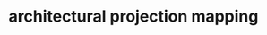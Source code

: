 ---
title: "architectural projection mapping"
id: tag.id
permalink: "/tags/architectural%20projection%20mapping"
videos: [168,170]
---